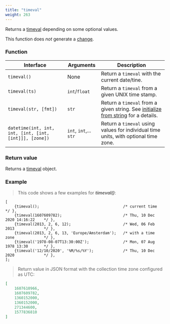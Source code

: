 ```yaml
---
title: "timeval"
weight: 263
---
```


Returns a [timeval](../../data-types/timeval) depending on some optional values.

This function does *not* generate a [change](../../overview/changes).

### Function

Interface | Arguments | Description
--------- | --------- | -----------
`timeval()`  | None | Return a `timeval` with the current date/tine.
`timeval(ts)` | `int`/`float` | Return a `timeval` from a given UNIX time stamp.
`timeval(str, [fmt])` | `str` | Return a `timeval` from a given string. See [initialize from string](../datetime/#initialize-from-string) for a details.
`datetime(int, int, int, [int, [int, [int]]], [zone])` | `int`, `int`,... `str` | Return a `timeval` using values for individual time units, with optional time zone.

### Return value

Returns a [timeval](../../data-types/timeval) object.

### Example

> This code shows a few examples for ***timeval()***:

```thingsdb,should_pass
[
    {timeval();                                     /* current time                 */ },
    {timeval(1607609782);                           /* Thu, 10 Dec 2020 14:16:22    */ },
    {timeval(2013, 2, 6, 12);                       /* Wed, 06 Feb 2013             */ },
    {timeval(2013, 2, 6, 13, 'Europe/Amsterdam');   /* with a time zone             */ },
    {timeval('1978-08-07T13:30:00Z');               /* Mon, 07 Aug 1978 13:30       */ },
    {timeval('12/10/2020', '%M/%s/%Y');             /* Thu, 10 Dec 2020             */ },
];
```

> Return value in JSON format with the collection time zone configured as UTC:

```json
[
    1607610966,
    1607609782,
    1360152000,
    1360152000,
    271344600,
    1577836810
]
```

